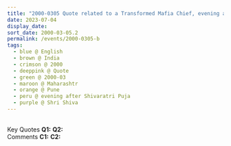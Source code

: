 ```yaml
---
title: "2000-0305 Quote related to a Transformed Mafia Chief, evening after Śhivarātri Pūjā, Pune, Maharashtra, India"
date: 2023-07-04
display_date: 
sort_date: 2000-03-05.2
permalink: /events/2000-0305-b
tags:
  - blue @ English
  - brown @ India
  - crimson @ 2000
  - deeppink @ Quote
  - green @ 2000-03
  - maroon @ Maharashtr
  - orange @ Pune
  - peru @ evening after Shivaratri Puja
  - purple @ Shri Shiva
---
```


<br>

<wave-list>
  <list-title color="DarkSeaGreen" width="55">Key Quotes</list-title>
  <list-item color="BlanchedAlmond" width="280"><b>Q1:</b> <i></i></list-item>
  <list-item color="Lavender" width="280"><b>Q2:</b> <i></i></list-item>
</wave-list>

<br>

<wave-list>
  <list-title color="DarkSeaGreen" width="55">Comments</list-title>
  <list-item color="BlanchedAlmond" width="280"><b>C1:</b> <i></i></list-item>
  <list-item color="Lavender" width="280"><b>C2:</b> <i></i></list-item>
</wave-list>